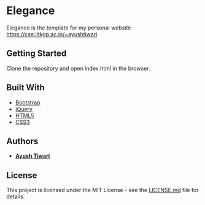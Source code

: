 # Elegance

Elegance is the template for my personal website https://cse.iitkgp.ac.in/~ayushtiwari

## Getting Started

Clone the repository and open index.html in the browser.

## Built With

* [Bootstrap](https://getbootstrap.org)
* [jQuery](http://jquery.com)
* [HTML5](https://en.wikipedia.org/wiki/HTML5)
* [CSS3](http://www.css3.info)


## Authors

* **[Ayush Tiwari](https://cse.iitkgp.ac.in/~ayushtiwari)**

## License

This project is licensed under the MIT License - see the [LICENSE.md](LICENSE.md) file for details.
